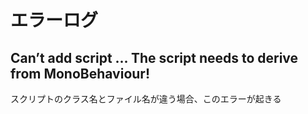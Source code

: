 # エラーログ

## Can’t add script ... The script needs to derive from MonoBehaviour!

スクリプトのクラス名とファイル名が違う場合、このエラーが起きる



